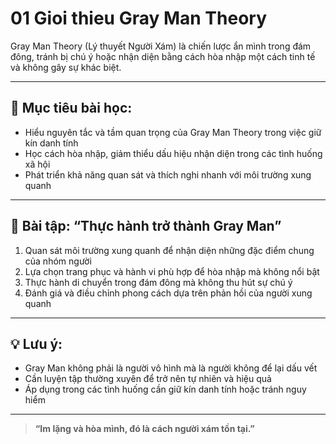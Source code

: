 # 01 Gioi thieu Gray Man Theory

Gray Man Theory (Lý thuyết Người Xám) là chiến lược ẩn mình trong đám đông, tránh bị chú ý hoặc nhận diện bằng cách hòa nhập một cách tinh tế và không gây sự khác biệt.

---

## 🧠 Mục tiêu bài học:
- Hiểu nguyên tắc và tầm quan trọng của Gray Man Theory trong việc giữ kín danh tính
- Học cách hòa nhập, giảm thiểu dấu hiệu nhận diện trong các tình huống xã hội
- Phát triển khả năng quan sát và thích nghi nhanh với môi trường xung quanh

---

## 🧪 Bài tập: “Thực hành trở thành Gray Man”
1. Quan sát môi trường xung quanh để nhận diện những đặc điểm chung của nhóm người
2. Lựa chọn trang phục và hành vi phù hợp để hòa nhập mà không nổi bật
3. Thực hành di chuyển trong đám đông mà không thu hút sự chú ý
4. Đánh giá và điều chỉnh phong cách dựa trên phản hồi của người xung quanh

---

## 💡 Lưu ý:
- Gray Man không phải là người vô hình mà là người không để lại dấu vết
- Cần luyện tập thường xuyên để trở nên tự nhiên và hiệu quả
- Áp dụng trong các tình huống cần giữ kín danh tính hoặc tránh nguy hiểm

---

> **“Im lặng và hòa mình, đó là cách người xám tồn tại.”**
